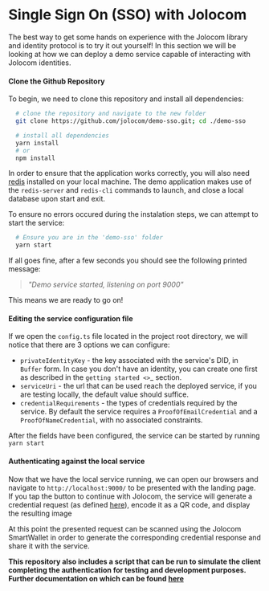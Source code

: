 Single Sign On (SSO) with Jolocom
==================================

The best way to get some hands on experience with the Jolocom library and identity protocol is to try it out yourself!
In this section we will be looking at how we can deploy a demo service capable of interacting with Jolocom identities.

#### Clone the Github Repository

To begin, we need to clone this repository and install all dependencies:

``` bash
  # clone the repository and navigate to the new folder
  git clone https://github.com/jolocom/demo-sso.git; cd ./demo-sso

  # install all dependencies
  yarn install
  # or
  npm install
```

In order to ensure that the application works correctly, you will also need [redis](https://redis.io/topics/quickstart>) installed on your local machine. The demo application makes use of the ``redis-server`` and ``redis-cli`` commands to launch, and close a local database upon start and exit.

To ensure no errors occured during the instalation steps, we can attempt to start the service:

```bash
  # Ensure you are in the 'demo-sso' folder
  yarn start
```

If all goes fine, after a few seconds you should see the following printed message: 

>*"Demo service started, listening on port 9000"*

This means we are ready to go on!

#### Editing the service configuration file

If we open the ``config.ts`` file located in the project root directory, we will notice that there are 3 options we can configure:

* ``privateIdentityKey`` - the key associated with the service's DID, in ``Buffer`` form. In case you don't have an identity, you can create one first as described in the `getting started <>`_ section.
* ``serviceUri`` - the url that can be used reach the deployed service, if you are testing locally, the default value should suffice.
* ``credentialRequirements`` - the types of credentials required by the service. By default the service requires a ``ProofOfEmailCredential`` and a ``ProofOfNameCredential``, with no associated constraints.

After the fields have been configured, the service can be started by running ``yarn start``

#### Authenticating against the local service


Now that we have the local service running, we can open our browsers and navigate to ``http://localhost:9000/`` to be presented with the landing page.
If you tap the button to continue with Jolocom, the service will generate a credential request (as defined [here](https://jolocom-lib.readthedocs.io/en/latest/interactionFlows.html)), encode it as a QR code, and display the resulting image

At this point the presented request can be scanned using the Jolocom SmartWallet in order to generate the corresponding credential response and share it with the service.

<b>This repository also includes a script that can be run to simulate the client completing the authentication for testing and development purposes. Further documentation on which can be found [here](https://github.com/jolocom/demo-sso/tree/master/scripts)</b>